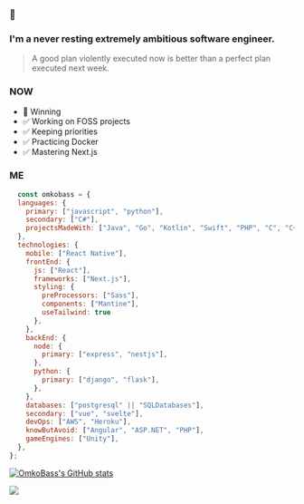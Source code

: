 ### 👋
### I'm a never resting extremely ambitious software engineer.
> A good plan violently executed now is better than a perfect plan executed next week.

### NOW
- 💯 Winning
- ✅ Working on FOSS projects
- ✅ Keeping priorities
- ✅ Practicing Docker
- ✅ Mastering Next.js

### ME
```javascript
  const omkobass = {
  languages: {
    primary: ["javascript", "python"],
    secondary: ["C#"],
    projectsMadeWith: ["Java", "Go", "Kotlin", "Swift", "PHP", "C", "C++"],
  },
  technologies: {
    mobile: ["React Native"],
    frontEnd: {
      js: ["React"],
      frameworks: ["Next.js"],
      styling: {
        preProcessors: ["Sass"],
        components: ["Mantine"],
        useTailwind: true
      },
    },
    backEnd: {
      node: {
        primary: ["express", "nestjs"],
      },
      python: {
        primary: ["django", "flask"],
      },
    },
    databases: ["postgresql" || "SQLDatabases"],
    secondary: ["vue", "svelte"],
    devOps: ["AWS", "Heroku"],
    knowButAvoid: ["Angular", "ASP.NET", "PHP"],
    gameEngines: ["Unity"],
  },
};
```

<a href="http://www.github.com/OmkoBass"><img src="https://github-readme-stats.vercel.app/api?username=OmkoBass&show_icons=true&hide=&count_private=true&title_color=F03E3E&text_color=ffffff&icon_color=F03E3E&bg_color=1c1917&hide_border=true&show_icons=true" alt="OmkoBass's GitHub stats" /></a>

<a href="http://www.github.com/OmkoBass"><img src="https://github-readme-streak-stats.herokuapp.com/?user=OmkoBass&stroke=ffffff&background=1c1917&ring=F03E3E&fire=F03E3E&currStreakNum=ffffff&currStreakLabel=F03E3E&sideNums=ffffff&sideLabels=ffffff&dates=ffffff&hide_border=true" /></a>
